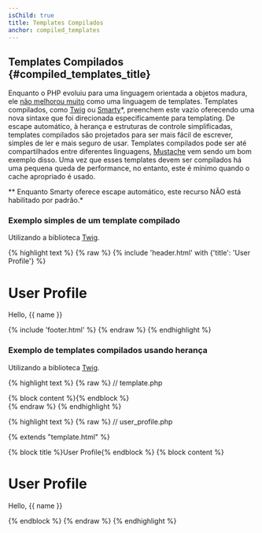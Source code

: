 ```yaml
---
isChild: true
title: Templates Compilados
anchor: compiled_templates
---
```


## Templates Compilados {#compiled_templates_title}

Enquanto o PHP evoluiu para uma linguagem orientada a objetos madura, ele [não melhorou muito](http://fabien.potencier.org/article/34/templating-engines-in-php) como uma linguagem de templates.
Templates compilados, como [Twig](http://twig.sensiolabs.org/) ou [Smarty](http://www.smarty.net/)*, preenchem este vazio oferecendo uma nova sintaxe que foi direcionada especificamente para templating. De escape automático, à herança e estruturas de controle simplificadas, templates compilados são projetados para ser mais fácil de escrever, simples de ler e mais seguro de usar.
Templates compilados pode ser até compartilhados entre diferentes linguagens, [Mustache](http://mustache.github.io/) vem sendo um bom exemplo disso. Uma vez que esses templates devem ser compilados há uma pequena queda de performance, no entanto, este é mínimo quando o cache apropriado é usado.

** Enquanto Smarty oferece escape automático, este recurso NÃO está habilitado por padrão.*

### Exemplo simples de um template compilado

Utilizando a biblioteca [Twig](http://twig.sensiolabs.org/).

{% highlight text %}
{% raw %}
{% include 'header.html' with {'title': 'User Profile'} %}

<h1>User Profile</h1>
<p>Hello, {{ name }}</p>

{% include 'footer.html' %}
{% endraw %}
{% endhighlight %}

### Exemplo de templates compilados usando herança

Utilizando a biblioteca [Twig](http://twig.sensiolabs.org/).

{% highlight text %}
{% raw %}
// template.php

<html>
<head>
    <title>{% block title %}{% endblock %}</title>
</head>
<body>

<main>
    {% block content %}{% endblock %}
</main>

</body>
</html>
{% endraw %}
{% endhighlight %}

{% highlight text %}
{% raw %}
// user_profile.php

{% extends "template.html" %}

{% block title %}User Profile{% endblock %}
{% block content %}
    <h1>User Profile</h1>
    <p>Hello, {{ name }}</p>
{% endblock %}
{% endraw %}
{% endhighlight %}